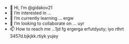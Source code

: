 - 👋 Hi, I’m @gidakov21
- 👀 I’m interested in ...
- 🌱 I’m currently learning ... ergw
- 💞️ I’m looking to collaborate on ... uyr
- 📫 How to reach me ...1jd fg ergerga erfutdyuty; iyo rthrt
3457d.bjkjkk.rtiyk yujey
<!---j45
gidakov21/gidakov21 is a ✨ special ✨ repository because its `README.m rtyu tr` (this file) appears on your GitHub profile.
You can click the Preview link to take a look at your changes.
--->
